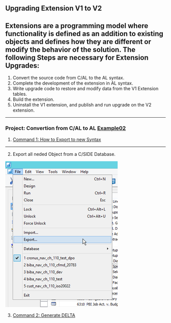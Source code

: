 ## Upgrading Extension V1 to V2

Extensions are a programming model where functionality is defined as an addition to existing objects and defines how they are different or modify the behavior of the solution.
The following Steps are necessary for Extension Upgrades:
----------
1. Convert the source code from C/AL to the AL syntax.
2. Complete the development of the extension in AL syntax.
3. Write upgrade code to restore and modify data from the V1 Extension tables.
4. Build the extension.
5. Uninstall the V1 extension, and publish and run upgrade on the V2 extension.
----------

### Project: Convertion from C/AL to AL [Example02](https://github.com/EDGZTNSR/IntroductionToAL/tree/master/Examples/Example02)

1. [Command 1: How to Export to new Syntax](https://github.com/EDGZTNSR/IntroductionToAL/blob/master/Examples/Example02/PowershellCommands.md)
---------
2. Export all neded Object from a C/SIDE Database.

![](https://github.com/EDGZTNSR/IntroductionToAL/blob/master/docs/src/Export.png?raw=true])

3. [Command 2: Generate DELTA](https://github.com/EDGZTNSR/IntroductionToAL/blob/master/Examples/Example02/PowershellCommands.md)
